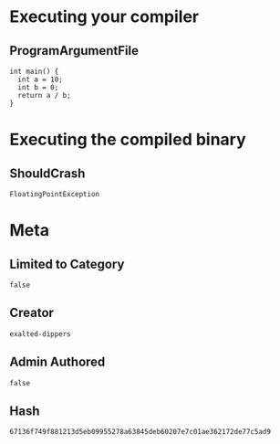 # Executing your compiler

## ProgramArgumentFile

```
int main() {
  int a = 10;
  int b = 0;
  return a / b;
}

```

# Executing the compiled binary

## ShouldCrash

```
FloatingPointException
```

# Meta

## Limited to Category

```
false
```

## Creator

```
exalted-dippers
```

## Admin Authored

```
false
```

## Hash

```
67136f749f881213d5eb09955278a63845deb60207e7c01ae362172de77c5ad9
```
